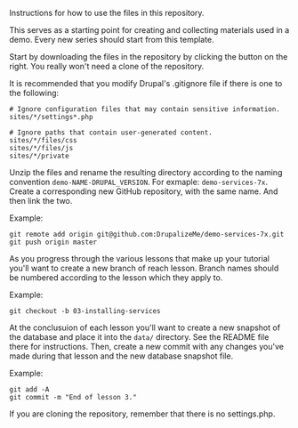 Instructions for how to use the files in this repository.

This serves as a starting point for creating and collecting materials used in a demo. Every new series should start from this template.

Start by downloading the files in the repository by clicking the button on the right. You really won't need a clone of the repository.

It is recommended that you modify Drupal's .gitignore file if there is one to the following:

````
# Ignore configuration files that may contain sensitive information.
sites/*/settings*.php

# Ignore paths that contain user-generated content.
sites/*/files/css
sites/*/files/js
sites/*/private
````

Unzip the files and rename the resulting directory according to the naming convention `demo-NAME-DRUPAL_VERSION`. For exmaple: `demo-services-7x`. Create a corresponding new GitHub repository, with the same name. And then link the two.

Example:

````
git remote add origin git@github.com:DrupalizeMe/demo-services-7x.git
git push origin master
````

As you progress through the various lessons that make up your tutorial you'll want to create a new branch of reach lesson. Branch names should be numbered according to the lesson which they apply to.

Example:

`git checkout -b 03-installing-services`

At the conclusuion of each lesson you'll want to create a new snapshot of the database and place it into the `data/` directory. See the README file there for instructions. Then, create a new commit with any changes you've made during that lesson and the new database snapshot file.

Example:

````
git add -A
git commit -m "End of lesson 3."
````

If you are cloning the repository, remember that there is no settings.php.

